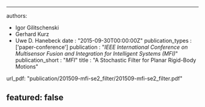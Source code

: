 ---

authors:
- Igor Gilitschenski
- Gerhard Kurz
- Uwe D. Hanebeck
date : "2015-09-30T00:00:00Z"
publication_types : ['paper-conference']
publication : "*IEEE International Conference on Multisensor Fusion and Integration for Intelligent Systems (MFI)*"
publication_short : "*MFI*"
title : "A Stochastic Filter for Planar Rigid-Body Motions"

url_pdf: "publication/201509-mfi-se2_filter/201509-mfi-se2_filter.pdf"

featured: false
---